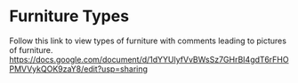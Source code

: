 # Furniture Types
Follow this link to view types of furniture with comments leading to pictures of furniture.
https://docs.google.com/document/d/1dYYUlyfVvBWsSz7GHrBI4gdT6rFHOPMVVykQOK9zaY8/edit?usp=sharing
